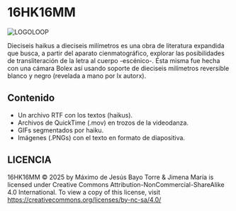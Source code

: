 # 16HK16MM
![LOGOLOOP](https://github.com/user-attachments/assets/6ebaa4e5-a9b3-42e3-98b8-f0d38cc4d6d6)

Dieciseis haikus a dieciseis milímetros es una obra de literatura expandida que busca, a partir del aparato cienmatográfico, explorar las posibilidades de transliteración de la letra al cuerpo -escénico-.
Ésta misma fue hecha con una cámara Bolex así usando soporte de dieciseis milímetros reversible blanco y negro (revelada a mano por lx autorx).
## Contenido
- Un archivo RTF con los textos (haikus).
- Archivos de QuickTime (.mov) en trozos de la videodanza.
- GIFs segmentados por haiku.
- Imágenes (.PNGs) con el texto en formato de diapositiva. 
## LICENCIA
16HK16MM © 2025 by Máximo de Jesús Bayo Torre & Jimena María is licensed under Creative Commons Attribution-NonCommercial-ShareAlike 4.0 International. To view a copy of this license, visit https://creativecommons.org/licenses/by-nc-sa/4.0/
